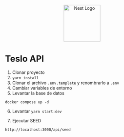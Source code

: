 <p align="center">
  <a href="http://nestjs.com/" target="blank"><img src="https://nestjs.com/img/logo-small.svg" width="120" alt="Nest Logo" /></a>
</p>

# Teslo API

1. Clonar proyecto
2. `yarn install`
3. Clonar el archivo `.env.template` y renombrarlo a `.env`
4. Cambiar variables de entorno
5. Levantar la base de datos

```
docker compose up -d
```

6. Levantar `yarn start:dev`

7. Ejecutar SEED

```
http://localhost:3000/api/seed
```
